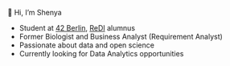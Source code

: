👋 Hi, I’m Shenya

- Student at [42 Berlin](https://github.com/42Berlin), [ReDI](https://github.com/ReDI-School) alumnus
- Former Biologist and Business Analyst (Requirement Analyst)
- Passionate about data and open science
- Currently looking for Data Analytics opportunities
